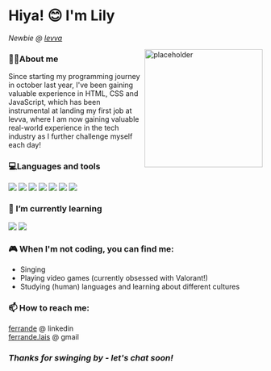 

<h1> Hiya! 😊 I'm Lily</h1>

<p><em>Newbie @ <a href=https://www.linkedin.com/company/levva/>levva</a></em></p>

<img align="right" alt="placeholder" height="234px" width="234px" src="https://user-images.githubusercontent.com/116698705/233512745-f696c258-4653-4f99-a663-417029f95cd2.png">

<h3>👧🏻About me</h3>
Since starting my programming journey in october last year, I've been gaining valuable experience in HTML, CSS and JavaScript, which has been instrumental at landing my first job at levva, where I am now gaining valuable real-world experience in the tech industry as I further challenge myself each day!

<h3>💻Languages and tools</h3>

![](https://img.shields.io/badge/Code-JavaScript-informational?style=flat-square&logo=javascript&logoColor=white&color=F7DF1E)
![](https://img.shields.io/badge/Code-CSS3-informational?style=flat-square&logo=css3&logoColor=white&color=1572B6)
![](https://img.shields.io/badge/Tool-Bootstrap-informational?style=flat-square&logo=bootstrap&logoColor=white&color=7952B3)
![](https://img.shields.io/badge/Tool-Git-informational?style=flat-square&logo=git&logoColor=white&color=F05032)
![](https://img.shields.io/badge/Tool-Figma-informational?style=flat-square&logo=figma&logoColor=white&color=F24E1E)
![](https://img.shields.io/badge/Code-HTML5-informational?style=flat-square&logo=html5&logoColor=white&color=E34F26)
![](https://img.shields.io/badge/Tool-Github-informational?style=flat-square&logo=github&logoColor=white&color=181717)

<h3>🌱 I’m currently learning</h3>

![](https://img.shields.io/badge/Tool-React-informational?style=flat-square&logo=react&logoColor=white&color=61DAFB)
![](https://img.shields.io/badge/Code-C%23-informational?style=flat-square&logo=csharp&logoColor=white&color=239120)

<h3>🎮 When I'm not coding, you can find me:</h3>

* Singing
* Playing video games (currently obsessed with Valorant!)
* Studying (human) languages and learning about different cultures

<h3>📫 How to reach me:</h3>

<a href="https://www.linkedin.com/in/ferrande/">ferrande</a> @ linkedin<br />
<a href="mailto:ferrande.lais@gmail.com">ferrande.lais</a> @ gmail

<h3><em><strong>Thanks for swinging by - let's chat soon!</strong></em></h3>
